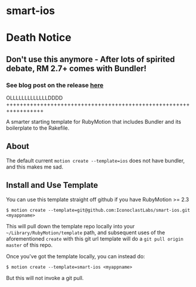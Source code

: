smart-ios
=========

# Death Notice
## Don't use this anymore - After lots of spirited debate, RM 2.7+ comes with Bundler!
### See blog post on the release [here](http://blog.rubymotion.com/post/59390449567/new-in-rubymotion-versioning-bundler-run-on-device)


OLLLLLLLLLLLLLDDDD
+++++++++++++++++++++++++++++++++++++++++++++++++++++++++++++++++

A smarter starting template for RubyMotion that includes Bundler and its boilerplate to the Rakefile.

## About
The default current `motion create --template=ios` does not have bundler, and this makes me sad.

## Install and Use Template
You can use this template straight off github if you have RubyMotion >= 2.3

  `$ motion create --template=git@github.com:IconoclastLabs/smart-ios.git <myappname>`
  
This will pull down the template repo locally into your `~/Library/RubyMotion/template` path, and 
subsequent uses of the aforementioned `create` with this git url template will do a 
`git pull origin master` of this repo.

Once you've got the template locally, you can instead do:

   `$ motion create --template=smart-ios <myappname>`
   
But this will not invoke a git pull.
  
